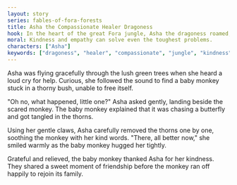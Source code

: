 ```yaml
---
layout: story
series: fables-of-fora-forests
title: Asha the Compassionate Healer Dragoness
hook: In the heart of the great Fora jungle, Asha the dragoness roamed, spreading kindness. One day, she encountered a troubling situation...
moral: Kindness and empathy can solve even the toughest problems.
characters: ["Asha"]
keywords: ["dragoness", "healer", "compassionate", "jungle", "kindness", "empathy", "curious", "thorns", "grateful", "friendship"]
---
```


Asha was flying gracefully through the lush green trees when she heard a loud cry for help. Curious, she followed the sound to find a baby monkey stuck in a thorny bush, unable to free itself.

"Oh no, what happened, little one?" Asha asked gently, landing beside the scared monkey. The baby monkey explained that it was chasing a butterfly and got tangled in the thorns.

Using her gentle claws, Asha carefully removed the thorns one by one, soothing the monkey with her kind words. "There, all better now," she smiled warmly as the baby monkey hugged her tightly.

Grateful and relieved, the baby monkey thanked Asha for her kindness. They shared a sweet moment of friendship before the monkey ran off happily to rejoin its family.
